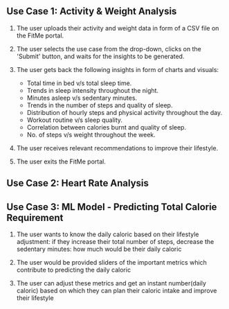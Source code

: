 ## Use Case 1: Activity & Weight Analysis

1. The user uploads their activity and weight data in form of a CSV file on the FitMe portal.

2. The user selects the use case from the drop-down, clicks on the 'Submit' button, and waits for the insights to be generated.

3. The user gets back the following insights in form of charts and visuals:
	- Total time in bed v/s total sleep time.
	- Trends in sleep intensity throughout the night.
	- Minutes asleep v/s sedentary minutes.
	- Trends in the number of steps and quality of sleep.
	- Distribution of hourly steps and physical activity throughout the day.
	- Workout routine v/s sleep quality.
	- Correlation between calories burnt and quality of sleep.
	- No. of steps v/s weight throughout the week. 

4. The user receives relevant recommendations to improve their lifestyle.
5. The user exits the FitMe portal. 
  
  

## Use Case 2: Heart Rate Analysis

## Use Case 3: ML Model - Predicting Total Calorie Requirement

1. The user wants to know the daily caloric based on their lifestyle adjustment: if they increase their total number of steps, decrease the sedentary minutes: how much would be their daily caloric

2. The user would be provided sliders of the important metrics which contribute to predicting the daily caloric

3. The user can adjust these metrics and get an instant number(daily caloric) based on which they can plan their caloric intake and improve their lifestyle

